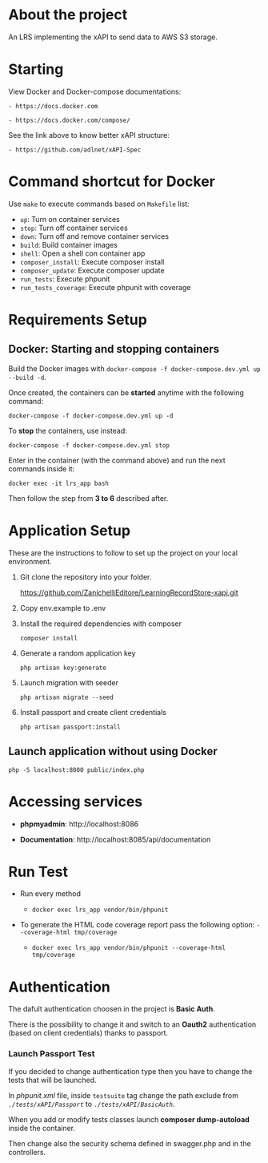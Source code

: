 # About the project

An LRS implementing the xAPI to send data to AWS S3 storage.

# Starting

View Docker and Docker-compose documentations:

    - https://docs.docker.com

    - https://docs.docker.com/compose/

See the link above to know better xAPI structure:

    - https://github.com/adlnet/xAPI-Spec

# Command shortcut for Docker

Use `make` to execute commands based on `Makefile` list:

- `up`: Turn on container services
- `stop`: Turn off container services
- `down`: Turn off and remove container services
- `build`: Build container images
- `shell`: Open a shell con container app
- `composer_install`: Execute composer install
- `composer_update`: Execute composer update
- `run_tests`: Execute phpunit
- `run_tests_coverage`: Execute phpunit with coverage

# Requirements Setup

## Docker: Starting and stopping containers

Build the Docker images with `docker-compose -f docker-compose.dev.yml up --build -d`.

Once created, the containers can be **started** anytime with the following command:

    docker-compose -f docker-compose.dev.yml up -d

To **stop** the containers, use instead:

    docker-compose -f docker-compose.dev.yml stop

Enter in the container (with the command above) and run the next commands inside it:

    docker exec -it lrs_app bash

Then follow the step from **3 to 6** described after.

# Application Setup

These are the instructions to follow to set up the project on your local environment.

1.  Git clone the repository into your folder.

    https://github.com/ZanichelliEditore/LearningRecordStore-xapi.git

2.  Copy env.example to .env

3.  Install the required dependencies with composer

        composer install

4.  Generate a random application key

        php artisan key:generate

5.  Launch migration with seeder

        php artisan migrate --seed

6.  Install passport and create client credentials

        php artisan passport:install

## Launch application without using Docker

    php -S localhost:8000 public/index.php

# Accessing services

- **phpmyadmin**: http://localhost:8086

- **Documentation**: http://localhost:8085/api/documentation

# Run Test

- Run every method

  - `docker exec lrs_app vendor/bin/phpunit`

- To generate the HTML code coverage report pass the following option: `--coverage-html tmp/coverage`
  - `docker exec lrs_app vendor/bin/phpunit --coverage-html tmp/coverage`


# Authentication
The dafult authentication choosen in the project is **Basic Auth**.

There is the possibility to change it and switch to an **Oauth2** authentication (based on client credentials) thanks to passport.

### Launch Passport Test
If you decided to change authentication type then you have to change the tests that will be launched.

In *phpunit.xml* file, inside `testsuite` tag change the path exclude from *`./tests/xAPI/Passport`* to *`./tests/xAPI/BasicAuth`*.

When you add or modify tests classes launch **composer dump-autoload** inside the container.

Then change also the security schema defined in swagger.php and in the controllers.
